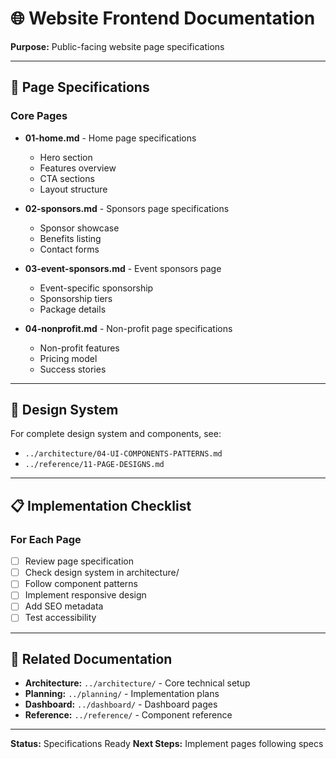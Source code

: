 # 🌐 Website Frontend Documentation

**Purpose:** Public-facing website page specifications

---

## 📁 Page Specifications

### Core Pages
- **01-home.md** - Home page specifications
  - Hero section
  - Features overview
  - CTA sections
  - Layout structure

- **02-sponsors.md** - Sponsors page specifications
  - Sponsor showcase
  - Benefits listing
  - Contact forms

- **03-event-sponsors.md** - Event sponsors page
  - Event-specific sponsorship
  - Sponsorship tiers
  - Package details

- **04-nonprofit.md** - Non-profit page specifications
  - Non-profit features
  - Pricing model
  - Success stories

---

## 🎯 Design System

For complete design system and components, see:
- `../architecture/04-UI-COMPONENTS-PATTERNS.md`
- `../reference/11-PAGE-DESIGNS.md`

---

## 📋 Implementation Checklist

### For Each Page
- [ ] Review page specification
- [ ] Check design system in architecture/
- [ ] Follow component patterns
- [ ] Implement responsive design
- [ ] Add SEO metadata
- [ ] Test accessibility

---

## 🔗 Related Documentation

- **Architecture:** `../architecture/` - Core technical setup
- **Planning:** `../planning/` - Implementation plans
- **Dashboard:** `../dashboard/` - Dashboard pages
- **Reference:** `../reference/` - Component reference

---

**Status:** Specifications Ready
**Next Steps:** Implement pages following specs

